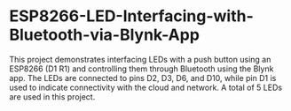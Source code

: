 # ESP8266-LED-Interfacing-with-Bluetooth-via-Blynk-App
This project demonstrates interfacing LEDs with a push button using an ESP8266 (D1 R1) and controlling them through Bluetooth using the Blynk app. The LEDs are connected to pins D2, D3, D6, and D10, while pin D1 is used to indicate connectivity with the cloud and network. A total of 5 LEDs are used in this project.
